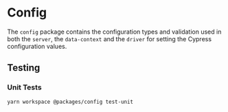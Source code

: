 # Config

The `config` package contains the configuration types and validation used in both the `server`, the `data-context` and the `driver` for setting the Cypress configuration values.

## Testing

### Unit Tests

```bash
yarn workspace @packages/config test-unit
```
